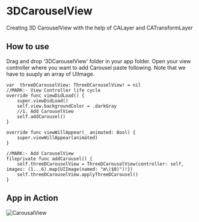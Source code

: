# 3DCarouselView
Creating 3D CarouselView with the help of CALayer and CATransformLayer

## How to use
Drag and drop '3DCarouselView' folder in your app folder.
Open your view controller where you want to add Carousel paste following. Note that we have to suuply an array of UIImage.

    var  threeDCarouselView: ThreeDCarouselView! = nil
    //MARK:- View Controller life cycle
    override func viewDidLoad() {
        super.viewDidLoad()
        self.view.backgroundColor = .darkGray
        //1. Add CarouselView
        self.addCarousel()
    }
    
    override func viewWillAppear(_ animated: Bool) {
        super.viewWillAppear(animated)
    }

    //MARK:- Add CarouselView
    fileprivate func addCarousel() {
        self.threeDCarouselView = ThreeDCarouselView(controller: self, images: (1...6).map{UIImage(named: "m\($0)")!})
        self.threeDCarouselView.applyThreeDCarousel()
    }
    


## App in Action
![CarousalView](https://user-images.githubusercontent.com/2304583/94064175-952a3500-fde9-11ea-8ca3-cfc424027d06.gif)
